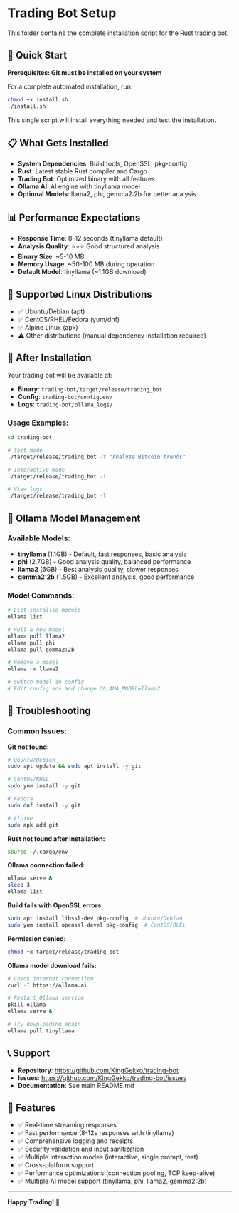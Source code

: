 # Trading Bot Setup

This folder contains the complete installation script for the Rust trading bot.

## 🚀 Quick Start

**Prerequisites: Git must be installed on your system**

For a complete automated installation, run:

```bash
chmod +x install.sh
./install.sh
```

This single script will install everything needed and test the installation.

## 📋 What Gets Installed

- **System Dependencies**: Build tools, OpenSSL, pkg-config
- **Rust**: Latest stable Rust compiler and Cargo
- **Trading Bot**: Optimized binary with all features
- **Ollama AI**: AI engine with tinyllama model
- **Optional Models**: llama2, phi, gemma2:2b for better analysis

## 📊 Performance Expectations

- **Response Time**: 8-12 seconds (tinyllama default)
- **Analysis Quality**: ⭐⭐⭐ Good structured analysis  
- **Binary Size**: ~5-10 MB
- **Memory Usage**: ~50-100 MB during operation
- **Default Model**: tinyllama (~1.1GB download)

## 🔧 Supported Linux Distributions

- ✅ Ubuntu/Debian (apt)
- ✅ CentOS/RHEL/Fedora (yum/dnf)
- ✅ Alpine Linux (apk)
- ⚠️ Other distributions (manual dependency installation required)

## 🎯 After Installation

Your trading bot will be available at:
- **Binary**: `trading-bot/target/release/trading_bot`
- **Config**: `trading-bot/config.env`
- **Logs**: `trading-bot/ollama_logs/`

### Usage Examples:
```bash
cd trading-bot

# Test mode
./target/release/trading_bot -t "Analyze Bitcoin trends"

# Interactive mode
./target/release/trading_bot -i

# View logs
./target/release/trading_bot -l
```

## 🤖 Ollama Model Management

### Available Models:
- **tinyllama** (1.1GB) - Default, fast responses, basic analysis
- **phi** (2.7GB) - Good analysis quality, balanced performance
- **llama2** (6GB) - Best analysis quality, slower responses
- **gemma2:2b** (1.5GB) - Excellent analysis, good performance

### Model Commands:
```bash
# List installed models
ollama list

# Pull a new model
ollama pull llama2
ollama pull phi
ollama pull gemma2:2b

# Remove a model
ollama rm llama2

# Switch model in config
# Edit config.env and change OLLAMA_MODEL=llama2
```

## 🚨 Troubleshooting

### Common Issues:

**Git not found:**
```bash
# Ubuntu/Debian
sudo apt update && sudo apt install -y git

# CentOS/RHEL
sudo yum install -y git

# Fedora
sudo dnf install -y git

# Alpine
sudo apk add git
```

**Rust not found after installation:**
```bash
source ~/.cargo/env
```

**Ollama connection failed:**
```bash
ollama serve &
sleep 3
ollama list
```

**Build fails with OpenSSL errors:**
```bash
sudo apt install libssl-dev pkg-config  # Ubuntu/Debian
sudo yum install openssl-devel pkg-config  # CentOS/RHEL
```

**Permission denied:**
```bash
chmod +x target/release/trading_bot
```

**Ollama model download fails:**
```bash
# Check internet connection
curl -I https://ollama.ai

# Restart Ollama service
pkill ollama
ollama serve &

# Try downloading again
ollama pull tinyllama
```

## 📞 Support

- **Repository**: https://github.com/KingGekko/trading-bot
- **Issues**: https://github.com/KingGekko/trading-bot/issues
- **Documentation**: See main README.md

## 🎉 Features

- ✅ Real-time streaming responses
- ✅ Fast performance (8-12s responses with tinyllama)
- ✅ Comprehensive logging and receipts
- ✅ Security validation and input sanitization
- ✅ Multiple interaction modes (interactive, single prompt, test)
- ✅ Cross-platform support
- ✅ Performance optimizations (connection pooling, TCP keep-alive)
- ✅ Multiple AI model support (tinyllama, phi, llama2, gemma2:2b)

---

**Happy Trading! 🚀**